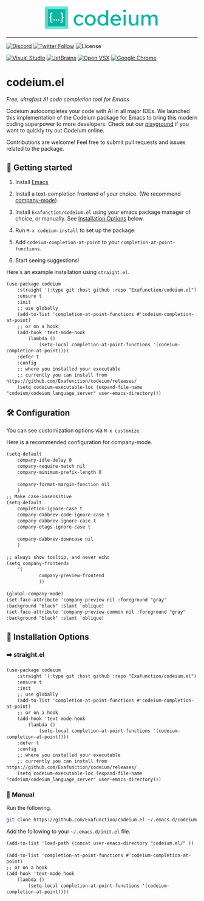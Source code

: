 <p align="center">
  <img width="300" alt="Codeium" src="codeium.svg"/>
</p>

---

[![Discord](https://img.shields.io/discord/1027685395649015980?label=community&color=5865F2&logo=discord&logoColor=FFFFFF)](https://discord.gg/3XFf78nAx5)
[![Twitter Follow](https://img.shields.io/badge/style--blue?style=social&logo=twitter&label=Follow%20%40codeiumdev)](https://twitter.com/intent/follow?screen_name=codeiumdev)
![License](https://img.shields.io/github/license/Exafunction/codeium.vim)

[![Visual Studio](https://img.shields.io/visual-studio-marketplace/i/Codeium.codeium?label=Visual%20Studio&logo=visualstudio)](https://marketplace.visualstudio.com/items?itemName=Codeium.codeium)
[![JetBrains](https://img.shields.io/jetbrains/plugin/d/20540?label=JetBrains)](https://plugins.jetbrains.com/plugin/20540-codeium/)
[![Open VSX](https://img.shields.io/open-vsx/dt/Codeium/codeium?label=Open%20VSX)](https://open-vsx.org/extension/Codeium/codeium)
[![Google Chrome](https://img.shields.io/chrome-web-store/users/hobjkcpmjhlegmobgonaagepfckjkceh?label=Google%20Chrome&logo=googlechrome&logoColor=FFFFFF)](https://chrome.google.com/webstore/detail/codeium/hobjkcpmjhlegmobgonaagepfckjkceh)

# codeium.el

_Free, ultrafast AI code completion tool for Emacs_

Codeium autocompletes your code with AI in all major IDEs. We launched this implementation of the Codeium package for Emacs to bring this modern coding superpower to more developers. Check out our [playground](https://www.codeium.com/playground) if you want to quickly try out Codeium online.

Contributions are welcome! Feel free to submit pull requests and issues related to the package.

## 🚀 Getting started

1. Install [Emacs](https://www.gnu.org/software/emacs/)

2. Install a text-completion frontend of your choice. (We recommend [company-mode](https://company-mode.github.io/)).

3. Install `Exafunction/codeium.el` using your emacs package manager of
   choice, or manually. See [Installation Options](#-installation-options) below.

4. Run `M-x codeium-install` to set up the package.

5. Add `codeium-completion-at-point` to your `completion-at-point-functions`.

6. Start seeing suggestions!

Here's an example installation using `straight.el`.

```elisp
(use-package codeium
    :straight '(:type git :host github :repo "Exafunction/codeium.el")
    :ensure t
    :init
    ;; use globally
    (add-to-list 'completion-at-point-functions #'codeium-completion-at-point)
    ;; or on a hook
    (add-hook 'text-mode-hook
        (lambda ()
            (setq-local completion-at-point-functions '(codeium-completion-at-point))))
    :defer t
    :config
    ;; where you installed your executable
    ;; currently you can install from https://github.com/Exafunction/codeium/releases/
    (setq codeium-executable-loc (expand-file-name "codeium/codeium_language_server" user-emacs-directory)))
```

## 🛠️ Configuration

You can see customization options via `M-x customize`.

Here is a recommended configuration for company-mode.

```elisp
(setq-default
    company-idle-delay 0
    company-require-match nil
    company-minimum-prefix-length 0

    company-format-margin-function nil
    )
;; Make case-insensitive
(setq-default
    completion-ignore-case t
    company-dabbrev-code-ignore-case t
    company-dabbrev-ignore-case t
    company-etags-ignore-case t

    company-dabbrev-downcase nil
    )

;; always show tooltip, and never echo
(setq company-frontends
    '(
            company-preview-frontend
            ))

(global-company-mode)
(set-face-attribute 'company-preview nil :foreground "gray" :background "black" :slant 'oblique)
(set-face-attribute 'company-preview-common nil :foreground "gray" :background "black" :slant 'oblique)
```

## 💾 Installation Options

### ➡️ straight.el

```elisp
(use-package codeium
    :straight '(:type git :host github :repo "Exafunction/codeium.el")
    :ensure t
    :init
    ;; use globally
    (add-to-list 'completion-at-point-functions #'codeium-completion-at-point)
    ;; or on a hook
    (add-hook 'text-mode-hook
        (lambda ()
            (setq-local completion-at-point-functions '(codeium-completion-at-point))))
    :defer t
    :config
    ;; where you installed your executable
    ;; currently you can install from https://github.com/Exafunction/codeium/releases/
    (setq codeium-executable-loc (expand-file-name "codeium/codeium_language_server" user-emacs-directory)))
```

### 💪 Manual

Run the following.

```bash
git clone https://github.com/Exafunction/codeium.el ~/.emacs.d/codeium.el
```

Add the following to your `~/.emacs.d/init.el` file.

```elisp
(add-to-list 'load-path (concat user-emacs-directory "codeium.el/" ))

(add-to-list 'completion-at-point-functions #'codeium-completion-at-point)
;; or on a hook
(add-hook 'text-mode-hook
    (lambda ()
        (setq-local completion-at-point-functions '(codeium-completion-at-point))))
```
